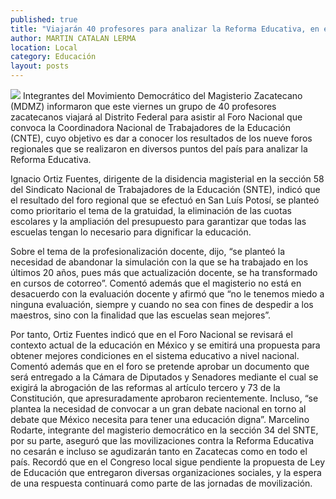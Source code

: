 ```yaml
---
published: true
title: "Viajarán 40 profesores para analizar la Reforma Educativa, en el Distrito Federal"
author: MARTIN CATALAN LERMA
location: Local
category: Educación
layout: posts
---
```


![](http://i.imgur.com/FTPYwevm.jpg)
Integrantes del Movimiento Democrático del Magisterio Zacatecano (MDMZ) informaron que este viernes un grupo de 40 profesores zacatecanos viajará al Distrito Federal para asistir al Foro Nacional que convoca la Coordinadora Nacional de Trabajadores de la Educación (CNTE), cuyo objetivo es dar a conocer los resultados de los nueve foros regionales que se realizaron en diversos puntos del país para analizar la Reforma Educativa.

Ignacio Ortiz Fuentes, dirigente de la disidencia magisterial en la sección 58 del Sindicato Nacional de Trabajadores de la Educación (SNTE), indicó que el resultado del foro regional que se efectuó en San Luís Potosí, se planteó como prioritario el tema de la gratuidad, la eliminación de las cuotas escolares y la ampliación del presupuesto para garantizar que todas las escuelas tengan lo necesario para dignificar la educación.

Sobre el tema de la profesionalización docente, dijo, “se planteó la necesidad de abandonar la simulación con la que se ha trabajado en los últimos 20 años, pues más que actualización docente, se ha transformado en cursos de cotorreo”.
Comentó además que el magisterio no está en desacuerdo con la evaluación docente y afirmó que “no le tenemos miedo a ninguna evaluación, siempre y cuando no sea con fines de despedir a los maestros, sino con la finalidad que las escuelas sean mejores”.

Por tanto, Ortiz Fuentes indicó que en el Foro Nacional se revisará el contexto actual de la educación en México y se emitirá una propuesta para obtener mejores condiciones en el sistema educativo a nivel nacional.
Comentó además que en el foro se pretende aprobar un documento que será entregado a la Cámara de Diputados y Senadores mediante el cual se exigirá la abrogación de las reformas al artículo tercero y 73 de la Constitución, que apresuradamente aprobaron recientemente. Incluso, “se plantea la necesidad de convocar a un gran debate nacional en torno al debate que México necesita para tener una educación digna”.
Marcelino Rodarte, integrante del magisterio democrático en la sección 34 del SNTE, por su parte, aseguró que las movilizaciones contra la Reforma Educativa no cesarán e incluso se agudizarán tanto en Zacatecas como en todo el país.
Recordó que en el Congreso local sigue pendiente la propuesta de Ley de Educación que entregaron diversas organizaciones sociales, y la espera de una respuesta continuará como parte de las jornadas de movilización.
